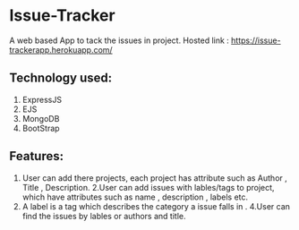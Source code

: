 # Issue-Tracker

A web based App to tack the issues in project.
Hosted link :  https://issue-trackerapp.herokuapp.com/


## Technology used:
   1. ExpressJS
   2. EJS
   3. MongoDB
   4. BootStrap
   

## Features:
   
   1. User can add there projects, each project has attribute such as Author , Title , Description.
   2.User can add issues with lables/tags to project, which have attributes such as name , description , labels etc.
   3. A label is a tag which describes the category a issue falls in .
   4.User can find the issues by lables or authors and title.
   
